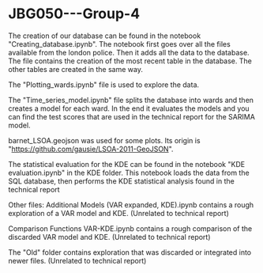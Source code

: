 # JBG050---Group-4

The creation of our database can be found in the notebook "Creating_database.ipynb". The notebook first goes over all the files available from the london police.
Then it adds all the data to the database. The file contains the creation of the most recent table in the database. The other tables are created in the same way. 

The "Plotting_wards.ipynb" file is used to explore the data.

The "Time_series_model.ipynb" file splits the database into wards and then creates a model for each ward. In the end it evaluates the models and you
can find the test scores that are used in the technical report for the SARIMA model.

barnet_LSOA.geojson was used for some plots. Its origin is "https://github.com/gausie/LSOA-2011-GeoJSON".



The statistical evaluation for the KDE can be found in the notebook "KDE evaluation.ipynb" in the KDE folder.
This notebook loads the data from the SQL database, then performs the KDE statistical analysis found in the technical report


Other files:
Additional Models (VAR expanded, KDE).ipynb contains a rough exploration of a VAR model and KDE. (Unrelated to technical report)

Comparison Functions VAR-KDE.ipynb contains a rough comparison of the discarded VAR model and KDE. (Unrelated to technical report)

The "Old" folder contains exploration that was discarded or integrated into newer files. (Unrelated to technical report)

